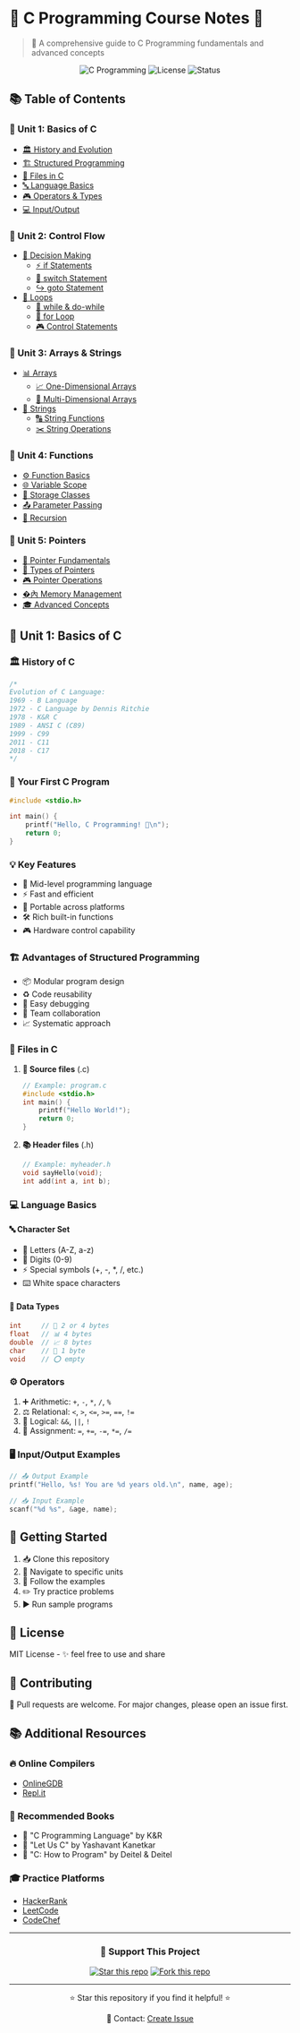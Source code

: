 # 🎯 C Programming Course Notes 📘

> 🚀 A comprehensive guide to C Programming fundamentals and advanced concepts

<div align="center">

![C Programming](https://img.shields.io/badge/C-Programming-blue)
![License](https://img.shields.io/badge/license-MIT-green)
![Status](https://img.shields.io/badge/status-active-brightgreen)

</div>

## 📚 Table of Contents

### 📌 Unit 1: Basics of C
- [🏛️ History and Evolution](#history-of-c)
- [🏗️ Structured Programming](#advantages-of-structured-programming)
- [📁 Files in C](#files-in-c)
- [🔤 Language Basics](#c-language-basics)
- [🎮 Operators & Types](#operators-and-types)
- [💻 Input/Output](#input-and-output)

### 📌 Unit 2: Control Flow
- [🔄 Decision Making](#decision-making)
  - [⚡ if Statements](#if-statements)
  - [🔀 switch Statement](#switch-statement)
  - [↪️ goto Statement](#goto-statement)
- [🔁 Loops](#loops)
  - [🔄 while & do-while](#while-and-do-while)
  - [📍 for Loop](#for-loop)
  - [🎮 Control Statements](#control-statements)

### 📌 Unit 3: Arrays & Strings
- [📊 Arrays](#arrays)
  - [📈 One-Dimensional Arrays](#one-dimensional-arrays)
  - [🎲 Multi-Dimensional Arrays](#multi-dimensional-arrays)
- [📝 Strings](#strings)
  - [🔠 String Functions](#string-functions)
  - [✂️ String Operations](#string-operations)

### 📌 Unit 4: Functions
- [⚙️ Function Basics](#function-basics)
- [🌐 Variable Scope](#scope-and-lifetime)
- [💾 Storage Classes](#storage-classes)
- [📤 Parameter Passing](#parameter-passing)
- [🔄 Recursion](#recursion)

### 📌 Unit 5: Pointers
- [🎯 Pointer Fundamentals](#pointer-fundamentals)
- [🔢 Types of Pointers](#types-of-pointers)
- [🎮 Pointer Operations](#pointer-operations)
- [�內 Memory Management](#dynamic-memory-allocation)
- [🎓 Advanced Concepts](#advanced-pointer-concepts)

## 🌟 Unit 1: Basics of C

### 🏛️ History of C
```c
/*
Evolution of C Language:
1969 - B Language
1972 - C Language by Dennis Ritchie
1978 - K&R C
1989 - ANSI C (C89)
1999 - C99
2011 - C11
2018 - C17
*/
```

### 🚀 Your First C Program
```c
#include <stdio.h>

int main() {
    printf("Hello, C Programming! 👋\n");
    return 0;
}
```

### 💡 Key Features
- 🔧 Mid-level programming language
- ⚡ Fast and efficient
- 📱 Portable across platforms
- 🛠️ Rich built-in functions
- 🎮 Hardware control capability

### 🏗️ Advantages of Structured Programming
- 📦 Modular program design
- ♻️ Code reusability
- 🐞 Easy debugging
- 👥 Team collaboration
- 📈 Systematic approach

### 📁 Files in C
1. **📝 Source files** (.c)
   ```c
   // Example: program.c
   #include <stdio.h>
   int main() {
       printf("Hello World!");
       return 0;
   }
   ```

2. **📚 Header files** (.h)
   ```c
   // Example: myheader.h
   void sayHello(void);
   int add(int a, int b);
   ```

### 💻 Language Basics

#### 🔤 Character Set
- 📝 Letters (A-Z, a-z)
- 🔢 Digits (0-9)
- ⚡ Special symbols (+, -, *, /, etc.)
- ⌨️ White space characters

#### 🎯 Data Types
```c
int     // 🔢 2 or 4 bytes
float   // 📊 4 bytes
double  // 📈 8 bytes
char    // 📝 1 byte
void    // ⭕ empty
```

### ⚙️ Operators
1. ➕ Arithmetic: `+`, `-`, `*`, `/`, `%`
2. ⚖️ Relational: `<`, `>`, `<=`, `>=`, `==`, `!=`
3. 🔄 Logical: `&&`, `||`, `!`
4. 📝 Assignment: `=`, `+=`, `-=`, `*=`, `/=`

### 🖥️ Input/Output Examples
```c
// 📤 Output Example
printf("Hello, %s! You are %d years old.\n", name, age);

// 📥 Input Example
scanf("%d %s", &age, name);
```

## 🚀 Getting Started
1. 📥 Clone this repository
2. 📂 Navigate to specific units
3. 📝 Follow the examples
4. ✏️ Try practice problems
5. ▶️ Run sample programs

## 📜 License
MIT License - ✨ feel free to use and share

## 🤝 Contributing
🌟 Pull requests are welcome. For major changes, please open an issue first.

## 📚 Additional Resources

### 🔥 Online Compilers
- [OnlineGDB](https://www.onlinegdb.com/online_c_compiler)
- [Repl.it](https://repl.it/languages/c)

### 📖 Recommended Books
- 📗 "C Programming Language" by K&R
- 📘 "Let Us C" by Yashavant Kanetkar
- 📙 "C: How to Program" by Deitel & Deitel

### 🎓 Practice Platforms
- [HackerRank](https://www.hackerrank.com/domains/c)
- [LeetCode](https://leetcode.com/)
- [CodeChef](https://www.codechef.com/)

---
<div align="center">

### 🌟 Support This Project

[![Star this repo](https://img.shields.io/github/stars/yourusername/c-programming-notes?style=social)](../../)
[![Fork this repo](https://img.shields.io/github/forks/yourusername/c-programming-notes?style=social)](../../fork)

</div>

---
<div align="center">
⭐ Star this repository if you find it helpful! ⭐

📧 Contact: [Create Issue](../../issues)
</div>